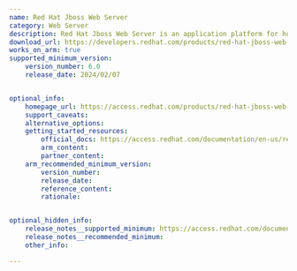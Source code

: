 ```yaml
---
name: Red Hat Jboss Web Server
category: Web Server
description: Red Hat Jboss Web Server is an application platform for hosting users apps that provides an innovative modular, cloud-ready architecture, powerful management and automation, and world class developer productivity.
download_url: https://developers.redhat.com/products/red-hat-jboss-web-server/download
works_on_arm: true
supported_minimum_version:
    version_number: 6.0
    release_date: 2024/02/07


optional_info:
    homepage_url: https://access.redhat.com/products/red-hat-jboss-web-server
    support_caveats:
    alternative_options:
    getting_started_resources:
        official_docs: https://access.redhat.com/documentation/en-us/red_hat_jboss_web_server/6.0/html/installation_guide/assembly_installing-jws-on-rhel-from-archive-files_jboss_web_server_installation_guide
        arm_content:
        partner_content:
    arm_recommended_minimum_version:
        version_number:
        release_date:
        reference_content:
        rationale:


optional_hidden_info:
    release_notes__supported_minimum: https://access.redhat.com/documentation/en-us/red_hat_jboss_web_server/6.0/html-single/red_hat_jboss_web_server_6.0_release_notes/index
    release_notes__recommended_minimum:
    other_info:

---
```


